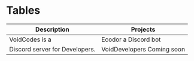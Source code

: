 # Tables

| Description                 | Projects                  |
| ----------------------------| --------------------------|
| VoidCodes is a              | Ecodor a Discord bot      |
Discord server for Developers.| VoidDevelopers Coming soon|
